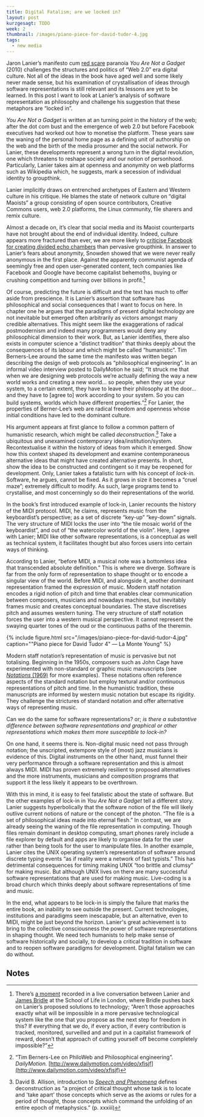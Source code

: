 ```yaml
---
title: Digital Fatalism; are we locked in?
layout: post
kurzgesagt: TODO
week: 2
thumbnail: /images/piano-piece-for-david-tudor-4.jpg
tags:
  - new media
---
```


Jaron Lanier’s manifesto cum [red scare](https://en.wikipedia.org/wiki/Red_Scare) paranoia *You Are Not a Gadget* (2010) challenges the structures and politics of “Web 2.0” era digital culture. Not all of the ideas in the book have aged well and some likely never made sense, but his examination of crystallisation of ideas through software representations is still relevant and its lessons are yet to be learned. In this post I want to look at Lanier’s analysis of software representation as philosophy and challenge his suggestion that these metaphors are “locked in”.

*You Are Not a Gadget* is written at an turning point in the history of the web; after the dot com bust and the emergence of web 2.0 but before Facebook executives had worked out how to monetise the platform. These years saw the waning of the personal home page as a defining unit of authorship on the web and the birth of the media prosumer and the social network. For Lanier, these developments represent a wrong turn in the digital revolution, one which threatens to reshape society and our notion of personhood. Particularly, Lanier takes aim at openness and anonymity on web platforms such as Wikipedia which, he suggests, mark a secession of individual identity to groupthink.

Lanier implicitly draws on entrenched archetypes of Eastern and Western culture in his critique. He blames the state of network culture on “digital Maoists” a group consisting of open source contributors, Creative Commons users, web 2.0 platforms, the Linux community, file sharers and remix culture.

Almost a decade on, it’s clear that social media and its Maoist counterparts have not brought about the end of individual identity. Indeed, culture appears more fractured than ever, we are more likely to [criticise Facebook for creating divided echo chambers](https://arstechnica.com/science/2017/03/the-social-media-echo-chamber-is-real/) than pervasive groupthink. In answer to Lanier’s fears about anonymity, Snowden showed that we  were never really anonymous in the first place. Against the apparently communist agenda of seemingly free and open user-generated content, tech companies like Facebook and Google have become capitalist behemoths, buying or crushing competition and turning over billions in profit.[^schooloflife]

Of course, predicting the future is difficult and the text has much to offer aside from prescience. It is Lanier’s assertion that software has philosophical and social consequences that I want to focus on here. In chapter one he argues that the paradigms of present digital technology are not inevitable but emerged often arbitrarily as victors amongst many credible alternatives. This might seem like the exaggerations of radical postmodernism and indeed many programmers would deny any philosophical dimension to their work. But, as Lanier identifies, there also exists in computer science a “distinct tradition” that thinks deeply about the consequences of its labour and which might be called “humanistic”. Tim Berners-Lee around the same time the manifesto was written began describing the design of web protocols as “philosophical engineering”. In an informal video interview posted to DailyMotion he said; “It struck me that when we are designing web protocols we’re actually defining the way a new world works and creating a new world… so people, when they use your system, to a certain extent, they have to leave their philosophy at the door… and they have to [agree to] work according to your system. So you can build systems, worlds which have different properties.”[^Berners-Lee2010] For Lanier, the properties of Berner-Lee’s web are radical freedom and openness whose initial conditions have led to the dominant culture.

His argument appears at first glance to follow a common pattern of humanistic research, which might be called *deconstruction*.[^definition]
Take a ubiquitous and unexamined contemporary idea/institution/system. Recontextualise it within the history of ideas from which it emerged. Show how this context shaped its development and examine contemporaneous alternative ideas that might have created alternative presents. In short, show the idea to be constructed and contingent so it may be reopened for development.
Only, Lanier takes a fatalistic turn with his concept of *lock-in*. Software, he argues, cannot be fixed. As it grows in size it becomes a “cruel maze”; extremely difficult to modify. As such, large programs tend to crystallise, and most concerningly so do their representations of the world.

In the book’s first introduced example of lock-in, Lanier recounts the history of the MIDI protocol. MIDI, he claims, represents music from the keyboardist’s perspective; as a set of discrete “key-up” “key-down” signals. The very structure of MIDI locks the user into “the tile mosaic world of the keyboardist”, and out of  “the watercolor world of the violin”. Here, I agree with Lanier; MIDI like other software representations, is a conceptual as well as technical system, it facilitates thought but also forces users into certain ways of thinking. 

According to Lanier, “before MIDI, a musical note was a bottomless idea that transcended absolute definition.” This is where we diverge. Software is far from the only form of representation to shape thought or to encode a singular view of the world. Before MIDI, and alongside it, another dominant representation framed the expression of music. Modern staff notation encodes a rigid notion of pitch and time that enables clear communication between composers, musicians and nowadays machines, but inevitably frames music and creates conceptual boundaries. The stave discretises pitch and assumes western tuning. The very structure of staff notation forces the user into a western musical perspective. It cannot represent the swaying quarter tones of the oud or the continuous paths of the theremin.

{% include figure.html src="/images/piano-piece-for-david-tudor-4.jpg" caption="\"Piano piece for David Tudor 4\" &mdash; La Monte Young" %}

Modern staff notation’s representation of music is pervasive but not totalising. Beginning in the 1950s, composers such as John Cage have experimented with non-standard or graphic music manuscripts (see [*Notations* (1969)](https://monoskop.org/images/9/92/Cage_John_Notations.pdf) for more examples). These notations often reference aspects of the standard notation but employ textural and/or continuous representations of pitch and time. In the humanistic tradition, these manuscripts are informed by western music notation but escape its rigidity.
They challenge the strictures of standard notation and offer alternative ways of representing music.

Can we do the same for software representations? or; *is there a substantive difference between software representations and graphical or other representations which makes them more susceptible to lock-in?*

On one hand, it seems there is. Non-digital music need not pass through notation; the unscripted, extempore style of (most) jazz musicians is evidence of this. Digital instruments on the other hand, must funnel their very performance through a software representation and this is almost always MIDI. MIDI has proven extremely resilient to proposed alternatives and the more instruments, musicians and composition programs that support it the less likely it appears to be overthrown.

With this in mind, it is easy to feel fatalistic about the state of software. But the other examples of lock-in in *You Are Not a Gadget* tell a different story. Lanier suggests hyperbolically that the software notion of the file will likely outlive current notions of nature or the concept of the photon. “The file is a set of philosophical ideas made into eternal flesh.” In contrast, we are already seeing the waning of the file representation in computing. Though files remain dominant in desktop computing, smart phones rarely include a file explorer by default and apps are likely to organise data for the user rather than being tools for the user to manipulate files.
In another example, Lanier cites the UNIX operating system’s representation of software around discrete typing events “as if reality were a network of fast typists.” This has detrimental consequences for timing making UNIX “too brittle and clumsy” for making music. But although UNIX lives on there are many successful software representations that are used for making music. Live-coding is a broad church which thinks deeply about software representations of time and music.

In the end, what appears to be lock-in is simply the failure that marks the entire book, an inability to see outside the present. Current technologies, institutions and paradigms seem inescapable, but an alternative, even to MIDI, might be just beyond the horizon.
Lanier's great achievement is to bring to the collective consciousness the power of software representations in shaping thought. We need tech humanists to help make sense of software historically and socially, to develop a critical tradition in software and to reopen software paradigms for development. Digital fatalism we can do without.

## Notes

[^definition]: David B. Allison, introduction to [*Speech and Phenomena*](https://books.google.com.au/books?id=N4v2AkGMnqcC&printsec=frontcover#v=onepage&q=take%20apart&f=false) defines deconstruction as “a project of critical thought whose task is to locate and 'take apart' those concepts which serve as the axioms or rules for a period of thought, those concepts which command the unfolding of an entire epoch of metaphysics.”  (p. xxxiii)


[^bookavore]: https://web.archive.org/web/20100620233905/http://bookavore.com:80/2009/12/03/review-you-are-not-a-gadget/
[^schooloflife]: There’s [a moment](https://youtu.be/lbdYg_z_SAE?t=48m23s) recorded in a live conversation between Lanier and [James Bridle](http://jamesbridle.com/) at the School of Life in London, where Bridle pushes back on Lanier’s proposed  solutions to technology; “Aren’t those approaches exactly what will be impossible in a more pervasive technological system like the one that you propose as the next step for freedom in this? If everything that we do, if every action, if every contribution is tracked, monitored, surveilled and and put in a capitalist framework of reward, doesn’t that approach of cutting yourself off become completely impossible?”
[^Stiegler2012]: [Stiegler, Bernard, M. Hildebrandt, K. O’Hara, and M. Waidner. "Die Aufklärung in the age of philosophical engineering." Digital enlightenment yearbook (2013): 29-39.](http://computationalculture.net/die-aufklarung-in-the-age-of-philosophical-engineering/)
[^Berners-Lee2010]: “Tim Berners-Lee on PhiloWeb and Philosophical engineering”. *DailyMotion.* [http://www.dailymotion.com/video/xfisjf](http://www.dailymotion.com/video/xfisjf)
